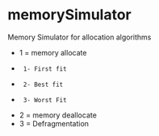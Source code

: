 # memorySimulator
Memory Simulator for allocation algorithms 

 * 1 = memory allocate
 * 		1- First fit
 * 		2- Best fit
 * 		3- Worst Fit
 * 2 = memory deallocate
 * 3 = Defragmentation
